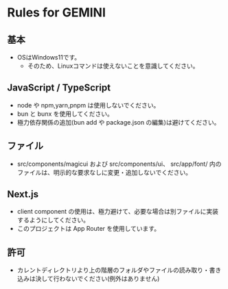 # Rules for GEMINI

## 基本
- OSはWindows11です。
  - そのため、Linuxコマンドは使えないことを意識してください。

## JavaScript / TypeScript

- node や npm,yarn,pnpm は使用しないでください。
- bun と bunx を使用してください。
- 極力依存関係の追加(bun add や package.json の編集)は避けてください。

## ファイル

- src/components/magicui および src/components/ui、 src/app/font/ 内のファイルは、明示的な要求なしに変更・追加しないでください。

## Next.js

- client component の使用は、極力避けて、必要な場合は別ファイルに実装するようにしてください。
- このプロジェクトは App Router を使用しています。

## 許可

- カレントディレクトリより上の階層のフォルダやファイルの読み取り・書き込みは決して行わないでください(例外はありません)

